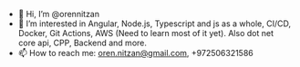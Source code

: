 - 👋 Hi, I’m @orennitzan
- 👀 I’m interested in Angular, Node.js, Typescript and js as a whole, CI/CD, Docker, Git Actions, AWS (Need to learn most of it yet). Also dot net core api, CPP, Backend and more.
- 📫 How to reach me: oren.nitzan@gmail.com, +972506321586
